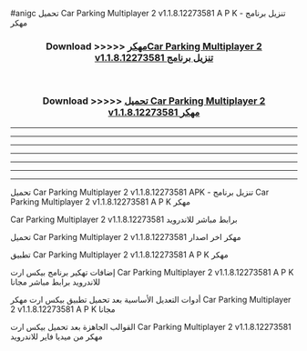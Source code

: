 #anigc تحميل Car Parking Multiplayer 2 v1.1.8.12273581 A P K - تنزيل برنامج مهكر



<div align="center">
<h3>Download >>>>> <a href="https://runaway1.web.app/?sq=Car Parking Multiplayer 2 v1.1.8.12273581">مهكرCar Parking Multiplayer 2 v1.1.8.12273581 تنزيل برنامج</a></h3><br>

<h3>Download >>>>> <a href="https://runaway1.web.app/?sq=Car Parking Multiplayer 2 v1.1.8.12273581">تحميل Car Parking Multiplayer 2 v1.1.8.12273581 مهكر</a></h3>
</div>


----------------------------------------------------------

----------------------------------------------------------

----------------------------------------------------------

----------------------------------------------------------

----------------------------------------------------------

----------------------------------------------------------

----------------------------------------------------------

تحميل Car Parking Multiplayer 2 v1.1.8.12273581 APK - تنزيل برنامج Car Parking Multiplayer 2 v1.1.8.12273581 A P K مهكر

Car Parking Multiplayer 2 v1.1.8.12273581 برابط مباشر للاندرويد

تحميل Car Parking Multiplayer 2 v1.1.8.12273581 مهكر اخر اصدار

تطبيق Car Parking Multiplayer 2 v1.1.8.12273581 A P K مهكر

إضافات تهكير برنامج بيكس ارت Car Parking Multiplayer 2 v1.1.8.12273581 A P K للاندرويد برابط مباشر مجانا

أدوات التعديل الأساسية بعد تحميل تطبيق بيكس ارت مهكر Car Parking Multiplayer 2 v1.1.8.12273581 A P K مجانا

القوالب الجاهزة بعد تحميل بيكس ارت Car Parking Multiplayer 2 v1.1.8.12273581 مهكر من ميديا فاير للاندرويد


